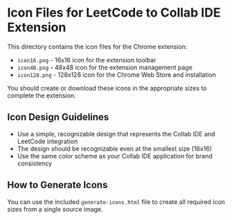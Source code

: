 # Icon Files for LeetCode to Collab IDE Extension

This directory contains the icon files for the Chrome extension:

- `icon16.png` - 16x16 icon for the extension toolbar
- `icon48.png` - 48x48 icon for the extension management page
- `icon128.png` - 128x128 icon for the Chrome Web Store and installation

You should create or download these icons in the appropriate sizes to complete the extension.

## Icon Design Guidelines

- Use a simple, recognizable design that represents the Collab IDE and LeetCode integration
- The design should be recognizable even at the smallest size (16x16)
- Use the same color scheme as your Collab IDE application for brand consistency

## How to Generate Icons

You can use the included `generate-icons.html` file to create all required icon sizes from a single source image.
